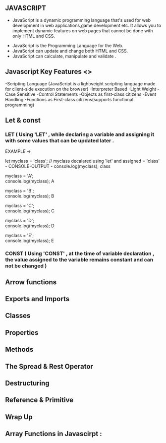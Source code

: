 ## JAVASCRIPT 
   * JavaScript is a dynamic programming language that's used for web development in web applications,game development etc.
    It allows you to implement dynamic features on web pages that cannot be done with only HTML and CSS.
   - JavaScript is the Programming Language for the Web.
   - JavaScript can update and change both HTML and CSS. 
   - JavaScript can calculate, manipulate and validate .
   
##  Javascript Key Features <>
   -Scripting Language (JavaScript is a lightweight scripting language made for client-side execution on the browser)
   -Interpreter Based  -Light Weight    -Case Sensitive     -Control Statements    -Objects as first-class citizens     -Event Handling
   -Functions as First-class citizens(supports functional programming)
   
## Let & const 
   ### LET ( Using 'LET' , while declaring a variable and assigning it with some values that can be updated later .
   
   EXAMPLE ->   
   
   let myclass = 'class'; // myclass decalared using 'let' and assigned = 'class'                               - CONSOLE-OUTPUT -
   console.log(myclass);                                                                                               class


   myclass = 'A';         
   console.log(myclass);                                                                                                 A

   myclass = 'B';          
   console.log(myclass);                                                                                                 B

   myclass = 'C';        
   console.log(myclass);                                                                                                 C

   myclass = 'D';        
   console.log(myclass);                                                                                                 D

   myclass = 'E';        
   console.log(myclass);                                                                                                 E


   ### CONST ( Using 'CONST' , at the time of variable declaration , the value assigned to the variable remains constant and  can not be changed )
   
   
    
## Arrow functions 
## Exports and Imports 
## Classes 
## Properties 
## Methods 
## The Spread & Rest Operator 
## Destructuring 
## Reference & Primitive
## Wrap Up 
## Array Functions in Javascirpt :
   
   
